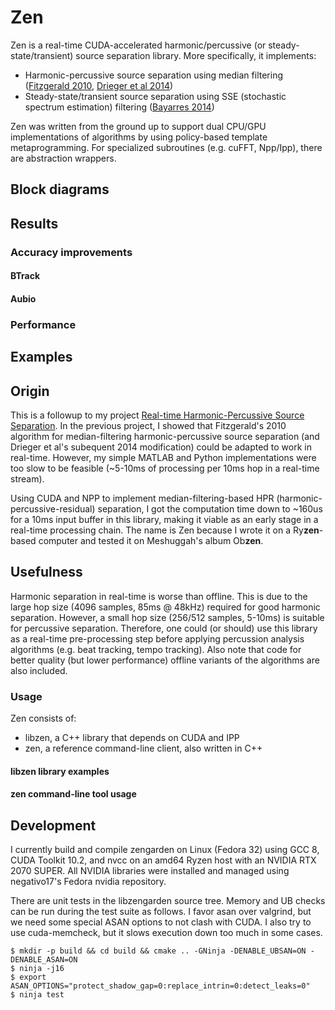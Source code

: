# Zen

Zen is a real-time CUDA-accelerated harmonic/percussive (or steady-state/transient) source separation library. More specifically, it implements:
* Harmonic-percussive source separation using median filtering ([Fitzgerald 2010](http://dafx10.iem.at/papers/DerryFitzGerald_DAFx10_P15.pdf), [Drieger et al 2014](https://archives.ismir.net/ismir2014/paper/000127.pdf))
* Steady-state/transient source separation using SSE (stochastic spectrum estimation) filtering ([Bayarres 2014](https://iie.fing.edu.uy/publicaciones/2014/Iri14/Iri14.pdf))

Zen was written from the ground up to support dual CPU/GPU implementations of algorithms by using policy-based template metaprogramming. For specialized subroutines (e.g. cuFFT, Npp/Ipp), there are abstraction wrappers.

## Block diagrams

## Results

### Accuracy improvements

#### BTrack

#### Aubio

### Performance

## Examples

## Origin

This is a followup to my project [Real-time Harmonic-Percussive Source Separation](https://github.com/sevagh/Real-Time-HPSS). In the previous project, I showed that Fitzgerald's 2010 algorithm for median-filtering harmonic-percussive source separation (and Drieger et al's subequent 2014 modification) could be adapted to work in real-time. However, my simple MATLAB and Python implementations were too slow to be feasible (~5-10ms of processing per 10ms hop in a real-time stream).

Using CUDA and NPP to implement median-filtering-based HPR (harmonic-percussive-residual) separation, I got the computation time down to ~160us for a 10ms input buffer in this library, making it viable as an early stage in a real-time processing chain. The name is Zen because I wrote it on a Ry**zen**-based computer and tested it on Meshuggah's album Ob**zen**.

## Usefulness

Harmonic separation in real-time is worse than offline. This is due to the large hop size (4096 samples, 85ms @ 48kHz) required for good harmonic separation. However, a small hop size (256/512 samples, 5-10ms) is suitable for percussive separation. Therefore, one could (or should) use this library as a real-time pre-processing step before applying percussion analysis algorithms (e.g. beat tracking, tempo tracking). Also note that code for better quality (but lower performance) offline variants of the algorithms are also included.

### Usage

Zen consists of:
* libzen, a C++ library that depends on CUDA and IPP
* zen, a reference command-line client, also written in C++

#### libzen library examples

#### zen command-line tool usage

## Development

I currently build and compile zengarden on Linux (Fedora 32) using GCC 8, CUDA Toolkit 10.2, and nvcc on an amd64 Ryzen host with an NVIDIA RTX 2070 SUPER. All NVIDIA libraries were installed and managed using negativo17's Fedora nvidia repository.

There are unit tests in the libzengarden source tree. Memory and UB checks can be run during the test suite as follows. I favor asan over valgrind, but we need some special ASAN options to not clash with CUDA. I also try to use cuda-memcheck, but it slows execution down too much in some cases.

```
$ mkdir -p build && cd build && cmake .. -GNinja -DENABLE_UBSAN=ON -DENABLE_ASAN=ON
$ ninja -j16
$ export ASAN_OPTIONS="protect_shadow_gap=0:replace_intrin=0:detect_leaks=0"
$ ninja test
```
